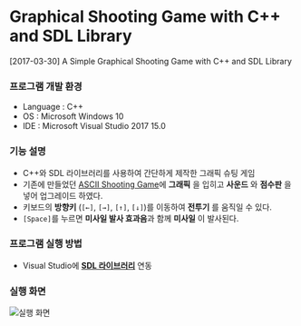 # Graphical Shooting Game with C++ and SDL Library
[2017-03-30] A Simple Graphical Shooting Game with C++ and SDL Library

### 프로그램 개발 환경
- Language : C++
- OS : Microsoft Windows 10
- IDE : Microsoft Visual Studio 2017 15.0

### 기능 설명
- C++와 SDL 라이브러리를 사용하여 간단하게 제작한 그래픽 슈팅 게임
- 기존에 만들었던 [ASCII Shooting Game](https://github.com/starrykss/C_AsciiShootingGame)에 **그래픽** 을 입히고 **사운드** 와 **점수판** 을 넣어 업그레이드 하였다.
- 키보드의 **방향키** (`[←]`, `[→]`, `[↑]`, `[↓]`)를 이동하여 **전투기** 를 움직일 수 있다.
- `[Space]`를 누르면 **미사일 발사 효과음**과 함께 **미사일** 이 발사된다.

### 프로그램 실행 방법
- Visual Studio에 **[SDL 라이브러리](https://github.com/libsdl-org/SDL/releases)** 연동

### 실행 화면

![실행 화면](picture1.gif)
